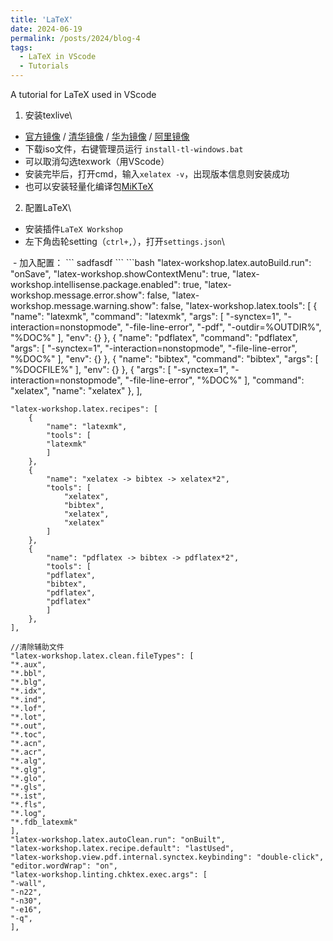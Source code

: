 ```yaml
---
title: 'LaTeX'
date: 2024-06-19
permalink: /posts/2024/blog-4
tags:
  - LaTeX in VScode
  - Tutorials
---
```


A tutorial for LaTeX used in VScode


1. 安装texlive\\
  - [官方镜像](https://tug.org/texlive/acquire-iso.html) /
  [清华镜像](https://mirrors.tuna.tsinghua.edu.cn/CTAN/systems/texlive/Images/) /
  [华为镜像](https://mirrors.huaweicloud.com/CTAN/systems/texlive/Images/) /
  [阿里镜像](https://mirrors.aliyun.com/CTAN/systems/texlive/Images/)
  - 下载iso文件，右键管理员运行 `install-tl-windows.bat`
  - 可以取消勾选texwork（用VScode）
  - 安装完毕后，打开cmd，输入`xelatex -v`，出现版本信息则安装成功
  - 也可以安装轻量化编译包[MiKTeX](https://blog.csdn.net/weixin_43356770/article/details/104035291)
2. 配置LaTeX\\
  - 安装插件`LaTeX Workshop`
  - 左下角齿轮setting（`ctrl+,`），打开`settings.json`\\
  <img src='/images/Post/latex-1.png' alt="">
  - 加入配置：
  ```
  sadfasdf
  ```
  ```bash
    "latex-workshop.latex.autoBuild.run": "onSave",
    "latex-workshop.showContextMenu": true,
    "latex-workshop.intellisense.package.enabled": true,
    "latex-workshop.message.error.show": false,
    "latex-workshop.message.warning.show": false,
    "latex-workshop.latex.tools": [
    {
        "name": "latexmk",
        "command": "latexmk",
        "args": [
        "-synctex=1",
        "-interaction=nonstopmode",
        "-file-line-error",
        "-pdf",
        "-outdir=%OUTDIR%",
        "%DOC%"
        ],
        "env": {}
    },
    {
        "name": "pdflatex",
        "command": "pdflatex",
        "args": [
        "-synctex=1",
        "-interaction=nonstopmode",
        "-file-line-error",
        "%DOC%"
        ],
        "env": {}
    },
    {
        "name": "bibtex",
        "command": "bibtex",
        "args": [
        "%DOCFILE%"
        ],
        "env": {}
    },
    {
        "args": [
            "-synctex=1",
            "-interaction=nonstopmode",
            "-file-line-error",
            "%DOC%"
        ],
        "command": "xelatex",
        "name": "xelatex"
    },
    ],

    "latex-workshop.latex.recipes": [
        {
            "name": "latexmk",
            "tools": [
            "latexmk"
            ]
        },
        {
            "name": "xelatex -> bibtex -> xelatex*2",
            "tools": [
                "xelatex",
                "bibtex",
                "xelatex",
                "xelatex"
            ]
        },
        {
            "name": "pdflatex -> bibtex -> pdflatex*2",
            "tools": [
            "pdflatex",
            "bibtex",
            "pdflatex",
            "pdflatex"
            ]
        },
    ],

    //清除辅助文件
    "latex-workshop.latex.clean.fileTypes": [
    "*.aux",
    "*.bbl",
    "*.blg",
    "*.idx",
    "*.ind",
    "*.lof",
    "*.lot",
    "*.out",
    "*.toc",
    "*.acn",
    "*.acr",
    "*.alg",
    "*.glg",
    "*.glo",
    "*.gls",
    "*.ist",
    "*.fls",
    "*.log",
    "*.fdb_latexmk"
    ],
    "latex-workshop.latex.autoClean.run": "onBuilt",
    "latex-workshop.latex.recipe.default": "lastUsed",
    "latex-workshop.view.pdf.internal.synctex.keybinding": "double-click",
    "editor.wordWrap": "on",
    "latex-workshop.linting.chktex.exec.args": [
    "-wall",
    "-n22",
    "-n30",
    "-e16",
    "-q",
    ],
    
  ```